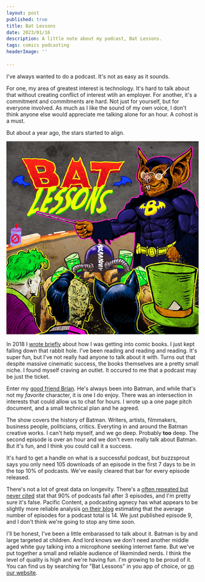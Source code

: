 ```yaml
---
layout: post
published: true
title: Bat Lessons
date: 2023/01/16
description: A little note about my podcast, Bat Lessons.
tags: comics podcasting
headerImage: ''

---
```

I've always wanted to do a podcast. It's not as easy as it sounds. 

For one, my area of greatest interest is technology. It's hard to talk about that without creating conflict of interest wtih an employer. For another, it's a commitment and commitments are hard. Not just for yourself, but for everyone involved. As much as I like the sound of my own voice, I don't think anyone else would appreciate me talking alone for an hour. A cohost is a must.

But about a year ago, the stars started to align.

![The podcast artwork for Bat Lessons. A bat in a super hero outfit stands at a chalkboard, pointing at the text "Bat Lessons". Villains sit in the classroom looking onward.](/images/batlessons_artwork_1000x1000.jpg)

In 2018 I [wrote briefly]() about how I was getting into comic books. I just kept falling down that rabbit hole. I've been reading and reading and reading. It's super fun, but I've not really had anyone to talk about it with. Turns out that despite massive cinematic success, the books themselves are a pretty small niche. I found myself craving an outlet. It occured to me that a podcast may be just the ticket.

Enter my [good friend Brian](https://briananders.net). He's always been into Batman, and while that's not my _favorite_ character, it is one I do enjoy. There was an intersection in interests that could allow us to chat for hours. I wrote up a one page pitch document, and a small technical plan and he agreed. 

The show covers the history of Batman. Writers, artists, filmmakers, business people, politicians, critics. Everyting in and around the Batman creative works. I can't help myself, and we go deep. Probably **too** deep. The second episode is over an hour and we don't even really talk about Batman. But it's fun, and I think you could call it a success.

It's hard to get a handle on what is a successful podcast, but buzzsprout says you only need 105 downloads of an episode in the first 7 days to be in the top 10% of podcasts. We've easily cleared that bar for every episode released.

There's not a lot of great data on longevity. There's a [often repeated but never cited](https://www.reddit.com/r/podcasting/comments/xn3crs/90_of_podcasts_dont_publish_more_than_3_episodes/) stat that 90% of podcasts fail after 3 episodes, and I'm pretty sure it's false. Pacific Content, a podcasting agnecy has what appears to be slightly more reliable analysis [on their blog](https://blog.pacific-content.com/podcast-success-a-long-game-fd6522b72752) estimating that the average number of episodes for a podcast total is 14. We just published episode 9, and I don't think we're going to stop any time soon.

I'll be honest, I've been a little embarassed to talk about it. Batman is by and large targeted at children. And lord knows we don't need another middle aged white guy talking into a microphone seeking internet fame. But we've put together a small and reliable audience of likeminded nerds. I think the level of quality is high and we're having fun. I'm growing to be proud of it. You can find us by searching for "Bat Lessons" in you app of choice, or [on our website](https://batlessons.com).